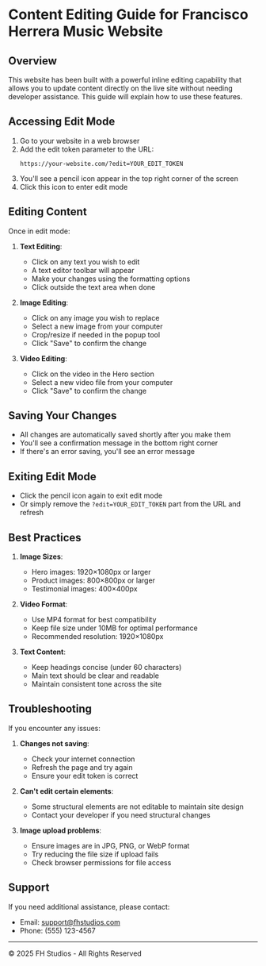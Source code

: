 # Content Editing Guide for Francisco Herrera Music Website

## Overview

This website has been built with a powerful inline editing capability that allows you to update content directly on the live site without needing developer assistance. This guide will explain how to use these features.

## Accessing Edit Mode

1. Go to your website in a web browser
2. Add the edit token parameter to the URL:
   ```
   https://your-website.com/?edit=YOUR_EDIT_TOKEN
   ```
3. You'll see a pencil icon appear in the top right corner of the screen
4. Click this icon to enter edit mode

## Editing Content

Once in edit mode:

1. **Text Editing**:

   - Click on any text you wish to edit
   - A text editor toolbar will appear
   - Make your changes using the formatting options
   - Click outside the text area when done

2. **Image Editing**:

   - Click on any image you wish to replace
   - Select a new image from your computer
   - Crop/resize if needed in the popup tool
   - Click "Save" to confirm the change

3. **Video Editing**:
   - Click on the video in the Hero section
   - Select a new video file from your computer
   - Click "Save" to confirm the change

## Saving Your Changes

- All changes are automatically saved shortly after you make them
- You'll see a confirmation message in the bottom right corner
- If there's an error saving, you'll see an error message

## Exiting Edit Mode

- Click the pencil icon again to exit edit mode
- Or simply remove the `?edit=YOUR_EDIT_TOKEN` part from the URL and refresh

## Best Practices

1. **Image Sizes**:

   - Hero images: 1920×1080px or larger
   - Product images: 800×800px or larger
   - Testimonial images: 400×400px

2. **Video Format**:

   - Use MP4 format for best compatibility
   - Keep file size under 10MB for optimal performance
   - Recommended resolution: 1920×1080px

3. **Text Content**:
   - Keep headings concise (under 60 characters)
   - Main text should be clear and readable
   - Maintain consistent tone across the site

## Troubleshooting

If you encounter any issues:

1. **Changes not saving**:

   - Check your internet connection
   - Refresh the page and try again
   - Ensure your edit token is correct

2. **Can't edit certain elements**:

   - Some structural elements are not editable to maintain site design
   - Contact your developer if you need structural changes

3. **Image upload problems**:
   - Ensure images are in JPG, PNG, or WebP format
   - Try reducing the file size if upload fails
   - Check browser permissions for file access

## Support

If you need additional assistance, please contact:

- Email: support@fhstudios.com
- Phone: (555) 123-4567

---

© 2025 FH Studios - All Rights Reserved
